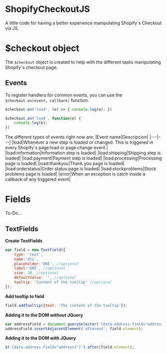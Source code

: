 
# ShopifyCheckoutJS
A little code for having a better experience manipulating Shopify´s Checkout via JS.

# $checkout object
The `$checkout` object is created to help with the different tasks manipulating Shopify´s checkout page.

## Events
To register handlers for common events, you can use the `$checkout.on(event, callback)` function.
```javascript
$checkout.on('load', (e) => { console.log(e); })

$checkout.on('load', function(e) { 
	console.log(e); 
})
```
The different types of events right now are:
|Event name|Descripcion|
|---|---|
|load|Whenever a new step is loaded or changed. This is triggered in every Shopify´s page:load or page:change event.|
|load:information|Information step is loaded|
|load:shipping|Shipping step is loaded|
|load:payment|Payment step is loaded|
|load:processing|Processing page is loaded|
|load:thankyou|Thank you page is loaded|
|load:orderstatus|Order status page is loaded|
|load:stockproblems|Stock problems page is loaded|
|error|When an exception is catch inside a callback of any triggered event|

# Fields
To-Do...

## TextFields

**Create TextFields**
```javascript
var field = new TextField({
	type: 'text', 
	name:'dni', 
	placeholder:'DNI', //optional
	label:'DNI', //optional
	size: 30, //optional
	defaultValue: '', //optional
	tooltip: 'Content of the tooltip' //optional
});
```

**Add tooltip to field**
```javascript
field.addTooltip({text: 'The content of the tooltip'});
```

**Adding it to the DOM *without* JQuery**
```javascript
var addressField = document.querySelector('[data-address-field="address1"]');
addressField.insertAdjacentElement('afterend', field.element);
```

**Adding it to the DOM with JQuery**
```javascript
$('[data-address-field="address1"]').after(field.element);
```


